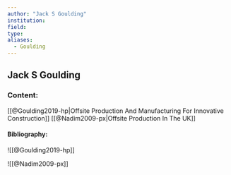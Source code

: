 ```yaml
---
author: "Jack S Goulding"
institution:
field:
type:
aliases:
  - Goulding
---
```


## Jack S Goulding

### Content:
[[@Goulding2019-hp|Offsite Production And Manufacturing For Innovative Construction]]
[[@Nadim2009-px|Offsite Production In The UK]]

#### Bibliography:

![[@Goulding2019-hp]]

![[@Nadim2009-px]]